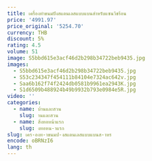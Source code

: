 ```yaml
---
title: เครื่องทําขนมปังสแตนเลสแบบแบนสําหรับแซนวิชร้อน
price: '4991.97'
price_original: '5254.70'
currency: THB
discount: 5%
rating: 4.5
volume: 51
image: S5bbd615e3acf46d2b298b34722beb9435.jpg
images:
  - S5bbd615e3acf46d2b298b34722beb9435.jpg
  - S53c234347f454111b84104e7324ac642v.jpg
  - Saa6b162f74f2424db0581b9961ea2943K.jpg
  - S1d6509b488924b49b9932b793e0984e5R.jpg
video: ''
categories:
  - name: บ้านและสวน
    slug: านและสวน
  - name: สิ่งทอหน้าแรก
    slug: งทอหน-าแรก
slug: เคร-องท-าขนมป-งสแตนเลสแบบแบนส-าหร
encode: oBRNzI6
lang: th
---
```

  